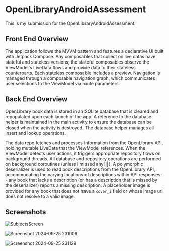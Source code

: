 ﻿# OpenLibraryAndroidAssessment

 This is my submission for the OpenLibraryAndroidAssessment.

## Front End Overview
  The application follows the MVVM pattern and features a declarative UI built with Jetpack Compose. Any composables that collect on live datas have stateful and stateless versions; the stateful composables observe the ViewModel's LiveData flows and provide data to their stateless counterparts. Each stateless composable includes a preview. Navigation is managed through a composable navigation graph, which communicates user selections to the ViewModel via route parameters.

## Back End Overview
  OpenLibrary book data is stored in an SQLite database that is cleared and repopulated upon each launch of the app. A reference to the database helper is maintained in the main activity to ensure the database can be closed when the activity is destroyed. The database helper manages all insert and lookup operations.
  
  The data repo fetches and processes information from the OpenLibrary API, holding mutable LiveData that the ViewModel references. When the ViewModel detects user actions, it triggers appropriate repository flows on background threads. All database and repository operations are performed on background coroutines (unless I missed any! 😬). A polymorphic deserializer is used to read book descriptions from the OpenLibrary API, accommodating the varying locations of descriptions within API responses-- any book that lacks a description (or has a description that is missed by the deserializer) reports a missing description. A placeholder image is provided for any book that does not have a `cover_i` field or whose image url does not resolve to a valid image.

## Screenshots
 ![SubjectsScreen](https://github.com/user-attachments/assets/db62c494-1159-446c-a0e8-389a4b728e97)
   
 ![Screenshot 2024-09-25 231009](https://github.com/user-attachments/assets/00338aa6-139a-4da2-90fe-491d5aa8e86a)
 
 ![Screenshot 2024-09-25 231129](https://github.com/user-attachments/assets/2a0ac715-932e-4fb0-a9bc-99dc8c0152ce)

 
